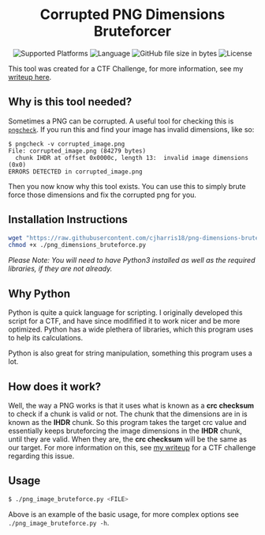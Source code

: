 <h1 align="center">
  Corrupted PNG Dimensions Bruteforcer
</h1>
<p align="center">
<img alt="Supported Platforms" src="https://img.shields.io/badge/Platform-Linux-blue?style=for-the-badge">
<img alt="Language" src="https://img.shields.io/badge/Language-Python3-green?style=for-the-badge">
<img alt="GitHub file size in bytes" src="https://img.shields.io/github/size/cjharris18/png-dimensions-bruteforcer/png_dimensions_bruteforce.py?color=brightgreen&style=for-the-badge">
<img alt="License" src="https://img.shields.io/badge/License-MIT-orange?style=for-the-badge">
</p>

This tool was created for a CTF Challenge, for more information, see my [writeup here](https://cjharris.co.uk/intakectfmissingbytes/).
## Why is this tool needed?

Sometimes a PNG can be corrupted. A useful tool for checking this is [`pngcheck`](http://www.libpng.org/pub/png/apps/pngcheck.html). If you run this and find your image has invalid dimensions, like so:

```
$ pngcheck -v corrupted_image.png 
File: corrupted_image.png (84279 bytes)
  chunk IHDR at offset 0x0000c, length 13:  invalid image dimensions (0x0)
ERRORS DETECTED in corrupted_image.png
```

Then you now know why this tool exists. You can use this to simply brute force those dimensions and fix the corrupted png for you.

## Installation Instructions

```bash
wget "https://raw.githubusercontent.com/cjharris18/png-dimensions-bruteforcer/main/png_dimensions_bruteforce.py"
chmod +x ./png_dimensions_bruteforce.py
```

*Please Note: You will need to have Python3 installed as well as the required libraries, if they are not already.* 


## Why Python

Python is quite a quick language for scripting. I originally developed this script for a CTF, and have since modifified it to work nicer and be more optimized. Python has a wide plethera of libraries, which this program uses to help its calculations.

Python is also great for string manipulation, something this program uses a lot.

## How does it work?

Well, the way a PNG works is that it uses what is known as a **crc checksum** to check if a chunk is valid or not. The chunk that the dimensions are in is known as the **IHDR** chunk. So this program takes the target crc value and essentially keeps bruteforcing the image dimensions in the **IHDR** chunk, until they are valid. When they are, the **crc checksum** will be the same as our target. For more information on this, see [my writeup](https://cjharris.co.uk/intakectfmissingbytes/) for a CTF challenge regarding this issue.

## Usage

```bash
$ ./png_image_bruteforce.py <FILE>
```

Above is an example of the basic usage, for more complex options see `./png_image_bruteforce.py -h`.
